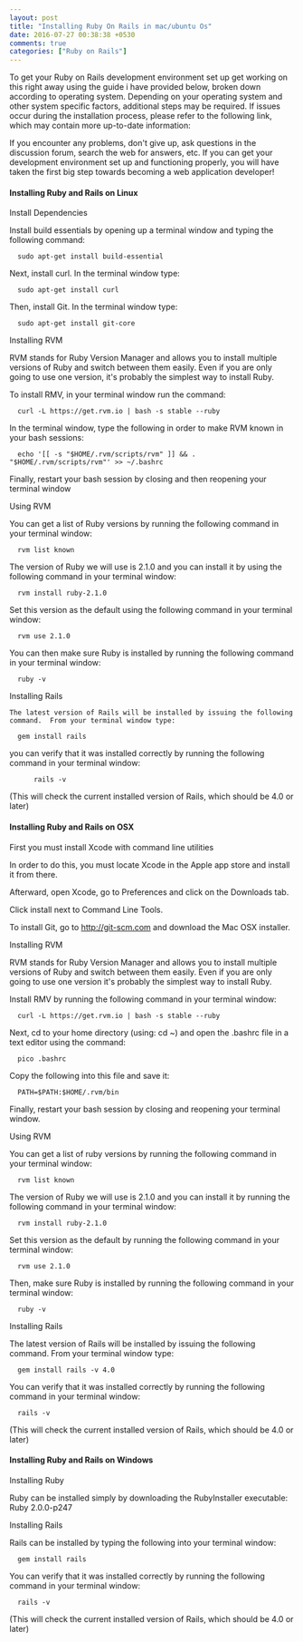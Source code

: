 ```yaml
---
layout: post
title: "Installing Ruby On Rails in mac/ubuntu Os"
date: 2016-07-27 00:38:38 +0530
comments: true
categories: ["Ruby on Rails"]
---
```


To get your Ruby on Rails development environment set up get working on this right away using the guide i have provided below, broken down according to operating system.  Depending on your operating system and other system specific factors, additional steps may be required. If issues occur during the installation process, please refer to the following link, which may contain more up-to-date information: 

If you encounter any problems, don't give up, ask questions in the discussion forum, search the web for answers, etc.  If you can get your development environment set up and functioning properly, you will have taken the first big step towards becoming a web application developer!

#### Installing Ruby and Rails on Linux
   
  Install Dependencies

  Install build essentials by opening up a terminal window and typing the following command:

      sudo apt-get install build-essential

  Next, install curl. In the terminal window type:
   
      sudo apt-get install curl

  Then, install Git. In the terminal window type:

      sudo apt-get install git-core

  Installing RVM

  RVM stands for Ruby Version Manager and allows you to install multiple versions of Ruby and switch between them easily. Even if you are only going to use one version, it's probably the simplest way to install Ruby.

  To install RMV, in your terminal window run the command:

      curl -L https://get.rvm.io | bash -s stable --ruby

  In the terminal window, type the following in order to make RVM known in your bash sessions:

      echo '[[ -s "$HOME/.rvm/scripts/rvm" ]] && . "$HOME/.rvm/scripts/rvm"' >> ~/.bashrc

  Finally, restart your bash session by closing and then reopening your terminal window

  Using RVM

  You can get a list of Ruby versions by running the following command in your terminal window:

      rvm list known

  The version of Ruby we will use is 2.1.0 and you can install it by using the following command in your terminal window:

      rvm install ruby-2.1.0

  Set this version as the default using the following command in your terminal window:

      rvm use 2.1.0

  You can then make sure Ruby is installed by running the following command in your terminal window:

      ruby -v

  Installing Rails

    The latest version of Rails will be installed by issuing the following command.  From your terminal window type:

      gem install rails

  you can verify that it was installed correctly by running the following command in your terminal window:

          rails -v

  (This will check the current installed version of Rails, which should be 4.0 or later)

#### Installing Ruby and Rails on OSX

  First you must install Xcode with command line utilities  

  In order to do this, you must locate Xcode in the Apple app store and install it from there.

  Afterward, open Xcode, go to Preferences and click on the Downloads tab.

  Click install next to Command Line Tools.

  To install Git, go to http://git-scm.com and download the Mac OSX installer.

  Installing RVM

  RVM stands for Ruby Version Manager and allows you to install multiple versions of Ruby and switch between them easily. Even if you are only going to use one version it's probably the simplest way to install Ruby.

  Install RMV by running the following command in your terminal window:

      curl -L https://get.rvm.io | bash -s stable --ruby

  Next, cd to your home directory (using: cd ~) and open the .bashrc file in a text editor using the command:
      
      pico .bashrc

  Copy the following into this file and save it:

      PATH=$PATH:$HOME/.rvm/bin

  Finally, restart your bash session by closing and reopening your terminal window.

  Using RVM

  You can get a list of ruby versions by running the following command in your terminal window:

      rvm list known

  The version of Ruby we will use is 2.1.0 and you can install it by running the following command in your terminal window:

      rvm install ruby-2.1.0

  Set this version as the default by running the following command in your terminal window:

      rvm use 2.1.0

  Then, make sure Ruby is installed by running the following command in your terminal window:

      ruby -v

  Installing Rails

  The latest version of Rails will be installed by issuing the following command.  From your terminal window type:

      gem install rails -v 4.0

  You can verify that it was installed correctly by running the following command in your terminal window:

      rails -v

  (This will check the current installed version of Rails, which should be 4.0 or later)

#### Installing Ruby and Rails on Windows

  Installing Ruby

  Ruby can be installed simply by downloading the RubyInstaller executable: Ruby 2.0.0-p247

  Installing Rails

  Rails can be installed by typing the following into your terminal window:

      gem install rails

  You can verify that it was installed correctly by running the following command in your terminal window:

      rails -v

  (This will check the current installed version of Rails, which should be 4.0 or later)
